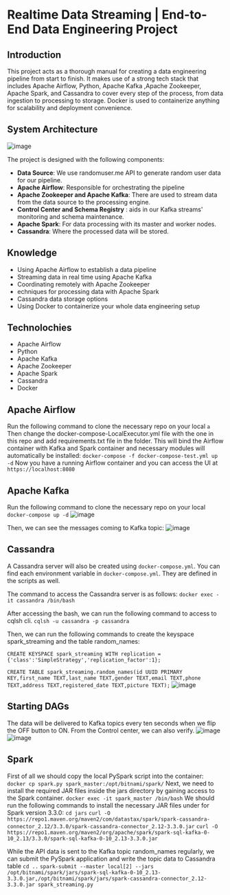 # Realtime Data Streaming | End-to-End Data Engineering Project

## Introduction

This project acts as a thorough manual for creating a data engineering pipeline from start to finish. It makes use of a strong tech stack that includes Apache Airflow, Python, Apache Kafka ,Apache Zookeeper, Apache Spark, and Cassandra to cover every step of the process, from data ingestion to processing to storage. Docker is used to containerize anything for scalability and deployment convenience.

## System Architecture
![image](https://github.com/quanganh247-qa/Spark-Kafka-Airflow-Docker-Cassandra-Python/assets/125935864/29e1bda2-4600-4aa8-a17a-20d34a59a076)

The project is designed with the following components:
- **Data Source**: We use randomuser.me API to generate random user data for our pipeline.
- **Apache Airflow**: Responsible for orchestrating the pipeline
- **Apache Zookeeper and Apache Kafka**: There are used to stream data from the data source to the processing engine.
- **Control Center and Schema Registry** : aids in our Kafka streams' monitoring and schema maintenance.
- **Apache Spark**: For data processing with its master and worker nodes.
- **Cassandra**: Where the processed data will be stored.
  
## Knowledge
- Using Apache Airflow to establish a data pipeline
- Streaming data in real time using Apache Kafka
- Coordinating remotely with Apache Zookeeper
- echniques for processing data with Apache Spark
- Cassandra data storage options
- Using Docker to containerize your whole data engineering setup

## Technolochies
- Apache Airflow
- Python
- Apache Kafka
- Apache Zookeeper
- Apache Spark
- Cassandra
- Docker

## Apache Airflow

Run the following command to clone the necessary repo on your local
```a```
Then change the docker-compose-LocalExecutor.yml file with the one in this repo and add requirements.txt file in the folder. This will bind the Airflow container with Kafka and Spark container and necessary modules will automatically be installed:
```docker-compose -f docker-compose-test.yml up -d```
Now you have a running Airflow container and you can access the UI at ```https://localhost:8080```

## Apache Kafka

Run the following command to clone the necessary repo on your local
```docker-compose up -d```
![image](https://github.com/quanganh247-qa/Spark-Kafka-Airflow-Docker-Cassandra-Python/assets/125935864/fd13a7e3-2d4e-49d9-815c-0203e0a61ecc)

Then, we can see the messages coming to Kafka topic:
![image](https://github.com/quanganh247-qa/Spark-Kafka-Airflow-Docker-Cassandra-Python/assets/125935864/1cc5426f-bdcf-441c-bd9c-b2e96599371a)

## Cassandra
A Cassandra server will also be created using ```docker-compose.yml```. You can find each environment variable in ```docker-compose.yml```. They are defined in the scripts as well.

The command to access the Cassandra server is as follows:
```docker exec -it cassandra /bin/bash```

After accessing the bash, we can run the following command to access to cqlsh cli.
```cqlsh -u cassandra -p cassandra```

Then, we can run the following commands to create the keyspace spark_streaming and the table random_names:

```CREATE KEYSPACE spark_streaming WITH replication = {'class':'SimpleStrategy','replication_factor':1};```

```CREATE TABLE spark_streaming.random_names(id UUID PRIMARY KEY,first_name TEXT,last_name TEXT,gender TEXT,email TEXT,phone TEXT,address TEXT,registered_date TEXT,picture TEXT);```
![image](https://github.com/quanganh247-qa/Spark-Kafka-Airflow-Docker-Cassandra-Python/assets/125935864/60ee17fc-91a8-4449-8e4d-adae6ec31860)

## Starting DAGs

The data will be delivered to Kafka topics every ten seconds when we flip the OFF button to ON. From the Control center, we can also verify.
![image](https://github.com/quanganh247-qa/Spark-Kafka-Airflow-Docker-Cassandra-Python/assets/125935864/abef0f16-5a74-4b63-943b-86d37b3e711d)
![image](https://github.com/quanganh247-qa/Spark-Kafka-Airflow-Docker-Cassandra-Python/assets/125935864/f468faf6-622c-4ee0-aa70-7fada7d92ee9)

## Spark
First of all we should copy the local PySpark script into the container:
```docker cp spark.py spark_master:/opt/bitnami/spark/```
Next, we need to install the required JAR files inside the jars directory by gaining access to the Spark container.
```docker exec -it spark_master /bin/bash```
We should run the following commands to install the necessary JAR files under for Spark version 3.3.0:
```cd jars```
```curl -O https://repo1.maven.org/maven2/com/datastax/spark/spark-cassandra-connector_2.12/3.3.0/spark-cassandra-connector_2.12-3.3.0.jar```
```curl -O https://repo1.maven.org/maven2/org/apache/spark/spark-sql-kafka-0-10_2.13/3.3.0/spark-sql-kafka-0-10_2.13-3.3.0.jar```

While the API data is sent to the Kafka topic random_names regularly, we can submit the PySpark application and write the topic data to Cassandra table
```cd ..```
```spark-submit --master local[2] --jars /opt/bitnami/spark/jars/spark-sql-kafka-0-10_2.13-3.3.0.jar,/opt/bitnami/spark/jars/spark-cassandra-connector_2.12-3.3.0.jar spark_streaming.py```







